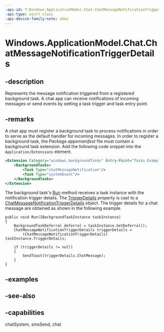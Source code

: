 ```yaml
---
-api-id: T:Windows.ApplicationModel.Chat.ChatMessageNotificationTriggerDetails
-api-type: winrt class
-api-device-family-note: xbox
---
```


<!-- Class syntax.
public class ChatMessageNotificationTriggerDetails : Windows.ApplicationModel.Chat.IChatMessageNotificationTriggerDetails, Windows.ApplicationModel.Chat.IChatMessageNotificationTriggerDetails2
-->

# Windows.ApplicationModel.Chat.ChatMessageNotificationTriggerDetails

## -description
Represents the message notification triggered from a registered background task. A chat app can receive notifications of incoming messages or send events by setting a task trigger and task entry point.

## -remarks
A chat app must register a background task to process notifications in order to serve as the default handler for incoming messages. In order to register a background task, the *Package.appxmanifest* file must contain a background task extension. Add the following code snippet into the `Application/Extensions` element.

```xml
<Extension Category="windows.backgroundTasks" Entry-Point="Tasks.ExampleBackgroundTask">
    <BackgroundTasks>
        <Task Type="chatMessageNotification"/>
        <Task Type="systemEvent"/>
    </BackgroundTasks>
</Extension>

```

The background task's [Run](../windows.applicationmodel.background/ibackgroundtask_run_2017283929.md) method receives a task instance with the notification trigger details. The [TriggerDetails](../windows.applicationmodel.background/ibackgroundtaskinstance_triggerdetails.md) property is cast to a [ChatMessageNotificationTriggerDetails](chatmessagenotificationtriggerdetails.md) object. The trigger details for a chat message are obtained as shown in the following example.

```
public void Run(IBackgroundTaskInstance taskInstance)
{
    BackgroundTaskDeferral deferral = taskInstance.GetDeferral();
    ChatMessageNotificationTriggerDetails triggerDetails =
        (ChatMessageNotificationTriggerDetails) taskInstance.TriggerDetails;
    
    if (triggerDetails != null)
    {
        SendToast(triggerDetails.ChatMessage);
    }
}

```





## -examples

## -see-also

## -capabilities
chatSystem, smsSend, chat
